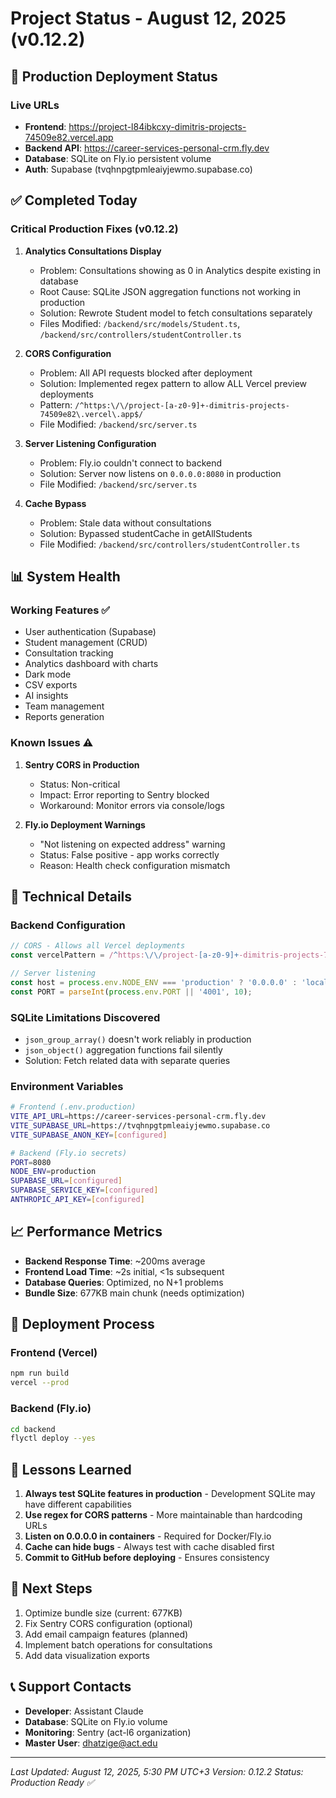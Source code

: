 # Project Status - August 12, 2025 (v0.12.2)

## 🚀 Production Deployment Status

### Live URLs
- **Frontend**: https://project-l84ibkcxy-dimitris-projects-74509e82.vercel.app
- **Backend API**: https://career-services-personal-crm.fly.dev
- **Database**: SQLite on Fly.io persistent volume
- **Auth**: Supabase (tvqhnpgtpmleaiyjewmo.supabase.co)

## ✅ Completed Today

### Critical Production Fixes (v0.12.2)
1. **Analytics Consultations Display**
   - Problem: Consultations showing as 0 in Analytics despite existing in database
   - Root Cause: SQLite JSON aggregation functions not working in production
   - Solution: Rewrote Student model to fetch consultations separately
   - Files Modified: `/backend/src/models/Student.ts`, `/backend/src/controllers/studentController.ts`

2. **CORS Configuration**
   - Problem: All API requests blocked after deployment
   - Solution: Implemented regex pattern to allow ALL Vercel preview deployments
   - Pattern: `/^https:\/\/project-[a-z0-9]+-dimitris-projects-74509e82\.vercel\.app$/`
   - File Modified: `/backend/src/server.ts`

3. **Server Listening Configuration**
   - Problem: Fly.io couldn't connect to backend
   - Solution: Server now listens on `0.0.0.0:8080` in production
   - File Modified: `/backend/src/server.ts`

4. **Cache Bypass**
   - Problem: Stale data without consultations
   - Solution: Bypassed studentCache in getAllStudents
   - File Modified: `/backend/src/controllers/studentController.ts`

## 📊 System Health

### Working Features ✅
- User authentication (Supabase)
- Student management (CRUD)
- Consultation tracking
- Analytics dashboard with charts
- Dark mode
- CSV exports
- AI insights
- Team management
- Reports generation

### Known Issues ⚠️
1. **Sentry CORS in Production**
   - Status: Non-critical
   - Impact: Error reporting to Sentry blocked
   - Workaround: Monitor errors via console/logs

2. **Fly.io Deployment Warnings**
   - "Not listening on expected address" warning
   - Status: False positive - app works correctly
   - Reason: Health check configuration mismatch

## 🔧 Technical Details

### Backend Configuration
```javascript
// CORS - Allows all Vercel deployments
const vercelPattern = /^https:\/\/project-[a-z0-9]+-dimitris-projects-74509e82\.vercel\.app$/;

// Server listening
const host = process.env.NODE_ENV === 'production' ? '0.0.0.0' : 'localhost';
const PORT = parseInt(process.env.PORT || '4001', 10);
```

### SQLite Limitations Discovered
- `json_group_array()` doesn't work reliably in production
- `json_object()` aggregation functions fail silently
- Solution: Fetch related data with separate queries

### Environment Variables
```bash
# Frontend (.env.production)
VITE_API_URL=https://career-services-personal-crm.fly.dev
VITE_SUPABASE_URL=https://tvqhnpgtpmleaiyjewmo.supabase.co
VITE_SUPABASE_ANON_KEY=[configured]

# Backend (Fly.io secrets)
PORT=8080
NODE_ENV=production
SUPABASE_URL=[configured]
SUPABASE_SERVICE_KEY=[configured]
ANTHROPIC_API_KEY=[configured]
```

## 📈 Performance Metrics

- **Backend Response Time**: ~200ms average
- **Frontend Load Time**: ~2s initial, <1s subsequent
- **Database Queries**: Optimized, no N+1 problems
- **Bundle Size**: 677KB main chunk (needs optimization)

## 🚦 Deployment Process

### Frontend (Vercel)
```bash
npm run build
vercel --prod
```

### Backend (Fly.io)
```bash
cd backend
flyctl deploy --yes
```

## 📝 Lessons Learned

1. **Always test SQLite features in production** - Development SQLite may have different capabilities
2. **Use regex for CORS patterns** - More maintainable than hardcoding URLs
3. **Listen on 0.0.0.0 in containers** - Required for Docker/Fly.io
4. **Cache can hide bugs** - Always test with cache disabled first
5. **Commit to GitHub before deploying** - Ensures consistency

## 🎯 Next Steps

1. Optimize bundle size (current: 677KB)
2. Fix Sentry CORS configuration (optional)
3. Add email campaign features (planned)
4. Implement batch operations for consultations
5. Add data visualization exports

## 📞 Support Contacts

- **Developer**: Assistant Claude
- **Database**: SQLite on Fly.io volume
- **Monitoring**: Sentry (act-l6 organization)
- **Master User**: dhatzige@act.edu

---

*Last Updated: August 12, 2025, 5:30 PM UTC+3*
*Version: 0.12.2*
*Status: Production Ready ✅*